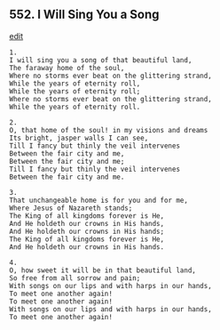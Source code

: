 
## 552.  I Will Sing You a Song
[edit](https://docs.google.com/document/d/1qSqlqP%2DgLEL_rttzPD8d1qZAL0v9xjxQ/edit?mode=html)



    1.
    I will sing you a song of that beautiful land, 
    The faraway home of the soul, 
    Where no storms ever beat on the glittering strand, 
    While the years of eternity roll, 
    While the years of eternity roll; 
    Where no storms ever beat on the glittering strand, 
    While the years of eternity roll. 

    2.
    O, that home of the soul! in my visions and dreams 
    Its bright, jasper walls I can see, 
    Till I fancy but thinly the veil intervenes 
    Between the fair city and me, 
    Between the fair city and me; 
    Till I fancy but thinly the veil intervenes 
    Between the fair city and me. 

    3.
    That unchangeable home is for you and for me, 
    Where Jesus of Nazareth stands; 
    The King of all kingdoms forever is He, 
    And He holdeth our crowns in His hands, 
    And He holdeth our crowns in His hands; 
    The King of all kingdoms forever is He, 
    And He holdeth our crowns in His hands. 

    4.
    O, how sweet it will be in that beautiful land, 
    So free from all sorrow and pain; 
    With songs on our lips and with harps in our hands, 
    To meet one another again! 
    To meet one another again! 
    With songs on our lips and with harps in our hands, 
    To meet one another again!
